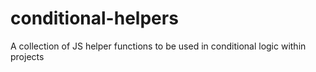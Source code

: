 # conditional-helpers
A collection of JS helper functions to be used in conditional logic within projects
